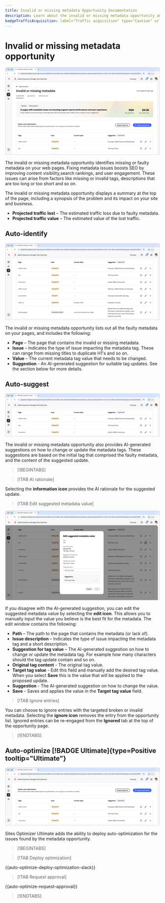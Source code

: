```yaml
---
title: Invalid or missing metadata Opportunity Documentation
description: Learn about the invalid or missing metadata opportunity and how to use it to improve traffic acquisition.
badgeTrafficAcquisition: label="Traffic acquisition" type="Caution" url="../../opportunity-types/traffic-acquisition.md" tooltip="Traffic acquisition"
---
```


# Invalid or missing metadata opportunity

![Invalid or missing metadata opportunity](./assets/missing-or-invalid-metadata/hero.png)

The invalid or missing metadata opportunity identifies missing or faulty metadata on your web pages. Fixing metadata issues boosts SEO by improving content visibility,search rankings, and user engagement. These issues can arise from factors like missing or invalid tags, descriptions that are too long or too short and so on.

The invalid or missing metadata opportunity displays a summary at the top of the page, including a synopsis of the problem and its impact on your site and business.

* **Projected traffic lost** – The estimated traffic loss due to faulty metadata.
* **Projected traffic value** – The estimated value of the lost traffic.

## Auto-identify

![Auto-identify invalid or missing metadata](./assets/missing-or-invalid-metadata/auto-identify.png)

The invalid or missing metadata opportunity lists out all the faulty metadata on your pages, and includes the following:

* **Page** – The page that contains the invalid or missing metadata.
* **Issue** – Indicates the type of issue impacting the metadata tag. These can range from missing titles to duplicate H1's and so on.
* **Value** – The current metadata tag value that needs to be changed.
* **Suggestion** - An AI-generated suggestion for suitable tag updates. See the section below for more details.

## Auto-suggest

![Auto-suggest invalid or missing metadata](./assets/missing-or-invalid-metadata/auto-suggest.png)

The invalid or missing metadata opportunity also provides AI-generated suggestions on how to change or update the metadata tags. These suggestions are based on the initial tag that comprised the faulty metadata, and the content of the suggested update.

>[!BEGINTABS]

>[!TAB AI rationale]

Selecting the **information icon** provides the AI rationale for the suggested update.

>[!TAB  Edit suggested metadata value]

![Edit suggested invalid or missing metadata](./assets/missing-or-invalid-metadata/edit-suggested-metadata-value.png)

If you disagree with the AI-generated suggestion, you can edit the suggested metadata value by selecting the **edit icon**. This allows you to manually input the value you believe is the best fit for the metadata. The edit window contains the following:

* **Path** – The path to the page that contains the metadata (or lack of).
* **Issue description** – Indicates the type of issue impacting the metadata tag and a short description.
* **Suggestion for tag value** – The AI-generated suggestion on how to change or update the metadata tag. For example how many characters should the tag update contain and so on.
* **Original tag content** - The original tag value.
* **Target tag value** - Edit this field and manually add the desired tag value. When you select **Save** this is the value that will be applied to the proposed update.
* **Suggestion** - The AI-generated suggestion on how to change the value.
* **Save** - Saves and applies the value in the **Target tag value** field.

>[!TAB Ignore entries]

You can choose to ignore entries with the targeted broken or invalid metadata. Selecting the **ignore icon** removes the entry from the opportunity list. Ignored entries can be re-engaged from the **Ignored** tab at the top of the opportunity page.

>[!ENDTABS]

## Auto-optimize [!BADGE Ultimate]{type=Positive tooltip="Ultimate"}


![Auto-optimize suggested invalid or missing metadata](./assets/missing-or-invalid-metadata/auto-optimize.png)

Sites Optimizer Ultimate adds the ability to deploy auto-optimization for the issues found by the metadata opportunity. <!--- TBD-need more in-depth and opportunity specific information here. What does the auto-optimization do?-->

>[!BEGINTABS]

>[!TAB Deploy optimization]

{{auto-optimize-deploy-optimization-slack}}

>[!TAB Request approval]

{{auto-optimize-request-approval}}

>[!ENDTABS]
